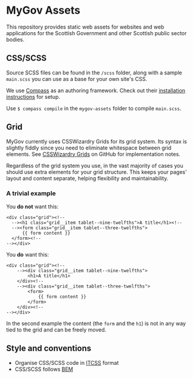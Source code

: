 # MyGov Assets
 
This repository provides static web assets for websites and web applications for the Scottish Government and other Scottish public sector bodies.




## CSS/SCSS

Source SCSS files can be found in the `/scss` folder, along with a sample `main.scss` you can use as a base for your own site's CSS.

We use [Compass](http://compass-style.org/) as an authoring framework. Check out their [installation instructions](http://compass-style.org/install/) for setup.

Use `$ compass compile` in the `mygov-assets` folder to compile `main.scss`.




## Grid

MyGov currently uses CSSWizardry Grids for its grid system. Its syntax is slightly fiddly since you need to eliminate whitespace between grid elements. See [CSSWizardry Grids](https://github.com/csswizardry/csswizardry-grids) on GitHub for implementation notes.

Regardless of the grid system you use, in the vast majority of cases you should use extra elements for your grid structure. This keeps your pages' layout and content separate, helping flexibility and maintainability.


### A trivial example

You **do not** want this:

    <div class="grid"><!--
      --><h1 class="grid__item tablet--nine-twelfths">A title</h1><!--
      --><form class="grid__item tablet--three-twelfths">
          {{ form content }}
      </form><!--
    --></div>

You **do** want this:

    <div class="grid"><!--
        --><div class="grid__item tablet--nine-twelfths">
            <h1>A title</h1>
        </div><!--
        --><div class="grid__item tablet--three-twelfths">
            <form>
                {{ form content }}
            </form>
        </div><!--
    --></div>

In the second example the content (the `form` and the `h1`) is not in any way tied to the grid and can be freely moved.




## Style and conventions

* Organise CSS/SCSS code in [ITCSS](https://www.xfive.co/blog/itcss-scalable-maintainable-css-architecture/) format
* CSS/SCSS follows [BEM](http://getbem.com/introduction/)
